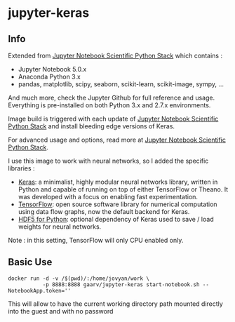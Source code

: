 # jupyter-keras

## Info
Extended from [Jupyter Notebook Scientific Python Stack](https://github.com/jupyter/docker-stacks/tree/master/scipy-notebook) which contains :

* Jupyter Notebook 5.0.x
* Anaconda Python 3.x
* pandas, matplotlib, scipy, seaborn, scikit-learn, scikit-image, sympy, ...

And much more, check the Jupyter Github for full reference and usage. Everything is pre-installed on both Python 3.x and 2.7.x environments.

Image build is triggered with each update of [Jupyter Notebook Scientific Python Stack](https://github.com/jupyter/docker-stacks/tree/master/scipy-notebook) and install bleeding edge versions of Keras.

For advanced usage and options, read more at [Jupyter Notebook Scientific Python Stack](https://github.com/jupyter/docker-stacks/tree/master/scipy-notebook).

I use this image to work with neural networks, so I added the specific libraries :

* [Keras](http://keras.io/):  a minimalist, highly modular neural networks library, written in Python and capable of running on top of either TensorFlow or Theano. It was developed with a focus on enabling fast experimentation.
* [TensorFlow](https://www.tensorflow.org/): open source software library for numerical computation using data flow graphs, now the default backend for Keras.
* [HDF5 for Python](http://www.h5py.org/): optional dependency of Keras used to save / load weights for neural networks.

Note : in this setting, TensorFlow will only CPU enabled only.

## Basic Use

```
docker run -d -v /$(pwd)/:/home/jovyan/work \
           -p 8888:8888 gaarv/jupyter-keras start-notebook.sh --NotebookApp.token=''
```
This will allow to have the current working directory path mounted directly into the guest and with no password
